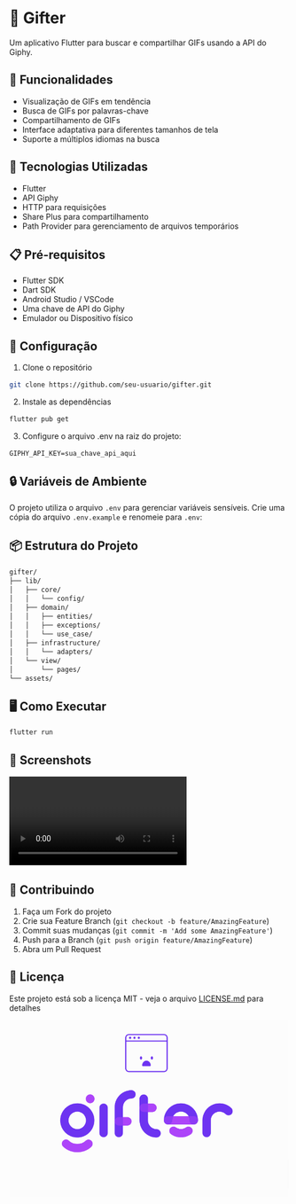 # 🎯 Gifter

Um aplicativo Flutter para buscar e compartilhar GIFs usando a API do Giphy.

## 📱 Funcionalidades

- Visualização de GIFs em tendência
- Busca de GIFs por palavras-chave
- Compartilhamento de GIFs
- Interface adaptativa para diferentes tamanhos de tela
- Suporte a múltiplos idiomas na busca

## 🚀 Tecnologias Utilizadas

- Flutter
- API Giphy
- HTTP para requisições
- Share Plus para compartilhamento
- Path Provider para gerenciamento de arquivos temporários

## 📋 Pré-requisitos

- Flutter SDK
- Dart SDK
- Android Studio / VSCode
- Uma chave de API do Giphy
- Emulador ou Dispositivo físico

## 🔧 Configuração

1. Clone o repositório

```bash
git clone https://github.com/seu-usuario/gifter.git
```

2. Instale as dependências

```bash
flutter pub get
```


3. Configure o arquivo .env na raiz do projeto:

```env
GIPHY_API_KEY=sua_chave_api_aqui
```

## 🔒 Variáveis de Ambiente

O projeto utiliza o arquivo `.env` para gerenciar variáveis sensíveis. Crie uma cópia do arquivo `.env.example` e renomeie para `.env`:

## 📦 Estrutura do Projeto

```
gifter/
├── lib/
│   ├── core/
│   │   └── config/
│   ├── domain/
│   │   ├── entities/
│   │   ├── exceptions/
│   │   └── use_case/
│   ├── infrastructure/
│   │   └── adapters/
│   └── view/
│       └── pages/
└── assets/
```

## 🖥️ Como Executar

```bash
flutter run
```

## 📱 Screenshots

<video width="320" controls>
  <source src="assets/Screen_recording_20241115_153138.mp4" type="video/mp4">
  Seu navegador não suporta o elemento de vídeo.
</video>

## 🤝 Contribuindo

1. Faça um Fork do projeto
2. Crie sua Feature Branch (`git checkout -b feature/AmazingFeature`)
3. Commit suas mudanças (`git commit -m 'Add some AmazingFeature'`)
4. Push para a Branch (`git push origin feature/AmazingFeature`)
5. Abra um Pull Request

## 📄 Licença

Este projeto está sob a licença MIT - veja o arquivo [LICENSE.md](LICENSE.md) para detalhes

![logo](assets/gifter-logo.png)
